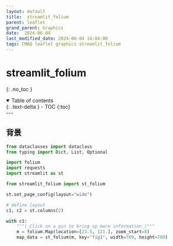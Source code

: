 ```yaml
---
layout: default
title:  streamlit_folium
parent: leaflet
grand_parent: Graphics
date:  2024-06-04
last_modified_date: 2024-06-04 14:04:00
tags: CMAQ leaflet graphics streamlit_folium
---
```


# streamlit_folium
{: .no_toc }

<details open markdown="block">
  <summary>
    Table of contents
  </summary>
  {: .text-delta }
- TOC
{:toc}
</details>
---

## 背景


```python
from dataclasses import dataclass
from typing import Dict, List, Optional

import folium
import requests
import streamlit as st

from streamlit_folium import st_folium

st.set_page_config(layout="wide")

# define layout
c1, c2 = st.columns(2)

with c1:
    """(_Click on a pin to bring up more information_)"""
    m = folium.Map(location=[23.5, 121.], zoom_start=8)
    map_data = st_folium(m, key="fig1", width=700, height=700)
```